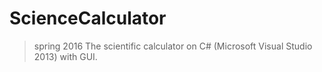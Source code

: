 # ScienceCalculator
>spring 2016
The scientific calculator on C# (Microsoft Visual Studio 2013) with GUI.
